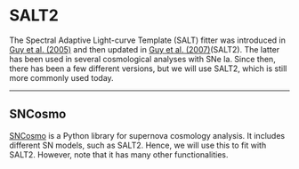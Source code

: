 # SALT2

The Spectral Adaptive Light-curve Template (SALT) fitter was introduced in [Guy et al. (2005)](https://ui.adsabs.harvard.edu/abs/2005A%26A...443..781G/abstract) and then updated in [Guy et al. (2007)](https://ui.adsabs.harvard.edu/abs/2007A%26A...466...11G/abstract)(SALT2). The latter has been used in several cosmological analyses with SNe Ia. Since then, there has been a few different versions, but we will use SALT2, which is still more commonly used today.
___

## SNCosmo

[SNCosmo](https://github.com/sncosmo/sncosmo) is a Python library for supernova cosmology analysis. It includes different SN models, such as SALT2. Hence, we will use this to fit with SALT2. However, note that it has many other functionalities.
